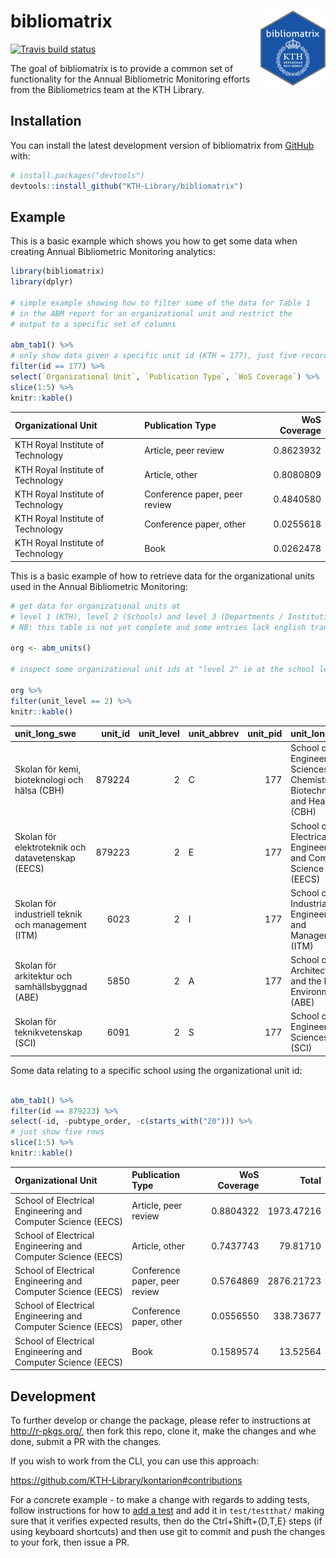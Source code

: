 
<!-- README.md is generated from README.Rmd. Please edit that file -->

# bibliomatrix <img src="man/figures/sticker.png" align="right" />

<!-- badges: start -->

[![Travis build
status](https://travis-ci.org/KTH-Library/bibliomatrix.svg?branch=master)](https://travis-ci.org/KTH-Library/bibliomatrix)
<!-- badges: end -->

The goal of bibliomatrix is to provide a common set of functionality for
the Annual Bibliometric Monitoring efforts from the Bibliometrics team
at the KTH Library.

## Installation

You can install the latest development version of bibliomatrix from
[GitHub](https://KTH-Library.github.com/bibliomatrix) with:

``` r
# install.packages("devtools")
devtools::install_github("KTH-Library/bibliomatrix")
```

## Example

This is a basic example which shows you how to get some data when
creating Annual Bibliometric Monitoring analytics:

``` r
library(bibliomatrix)
library(dplyr)

# simple example showing how to filter some of the data for Table 1
# in the ABM report for an organizational unit and restrict the
# output to a specific set of columns

abm_tab1() %>% 
# only show data given a specific unit id (KTH = 177), just five records
filter(id == 177) %>%
select(`Organizational Unit`, `Publication Type`, `WoS Coverage`) %>%
slice(1:5) %>%
knitr::kable()
```

| Organizational Unit               | Publication Type              | WoS Coverage |
| :-------------------------------- | :---------------------------- | -----------: |
| KTH Royal Institute of Technology | Article, peer review          |    0.8623932 |
| KTH Royal Institute of Technology | Article, other                |    0.8080809 |
| KTH Royal Institute of Technology | Conference paper, peer review |    0.4840580 |
| KTH Royal Institute of Technology | Conference paper, other       |    0.0255618 |
| KTH Royal Institute of Technology | Book                          |    0.0262478 |

This is a basic example of how to retrieve data for the organizational
units used in the Annual Bibliometric Monitoring:

``` r
# get data for organizational units at 
# level 1 (KTH), level 2 (Schools) and level 3 (Departments / Institutions)
# NB: this table is not yet complete and some entries lack english translations

org <- abm_units()

# inspect some organizational unit ids at "level 2" ie at the school level

org %>%
filter(unit_level == 2) %>%
knitr::kable()
```

| unit\_long\_swe                                    | unit\_id | unit\_level | unit\_abbrev | unit\_pid | unit\_long\_eng                                                             | unit\_sort |
| :------------------------------------------------- | -------: | ----------: | :----------- | --------: | :-------------------------------------------------------------------------- | ---------: |
| Skolan för kemi, bioteknologi och hälsa (CBH)      |   879224 |           2 | C            |       177 | School of Engineering Sciences in Chemistry, Biotechnology and Health (CBH) |          2 |
| Skolan för elektroteknik och datavetenskap (EECS)  |   879223 |           2 | E            |       177 | School of Electrical Engineering and Computer Science (EECS)                |          3 |
| Skolan för industriell teknik och management (ITM) |     6023 |           2 | I            |       177 | School of Industrial Engineering and Management (ITM)                       |          4 |
| Skolan för arkitektur och samhällsbyggnad (ABE)    |     5850 |           2 | A            |       177 | School of Architecture and the Built Environment (ABE)                      |          1 |
| Skolan för teknikvetenskap (SCI)                   |     6091 |           2 | S            |       177 | School of Engineering Sciences (SCI)                                        |          5 |

Some data relating to a specific school using the organizational unit
id:

``` r

abm_tab1() %>%
filter(id == 879223) %>%
select(-id, -pubtype_order, -c(starts_with("20"))) %>%
# just show five rows
slice(1:5) %>%
knitr::kable()
```

| Organizational Unit                                          | Publication Type              | WoS Coverage |      Total |
| :----------------------------------------------------------- | :---------------------------- | -----------: | ---------: |
| School of Electrical Engineering and Computer Science (EECS) | Article, peer review          |    0.8804322 | 1973.47216 |
| School of Electrical Engineering and Computer Science (EECS) | Article, other                |    0.7437743 |   79.81710 |
| School of Electrical Engineering and Computer Science (EECS) | Conference paper, peer review |    0.5764869 | 2876.21723 |
| School of Electrical Engineering and Computer Science (EECS) | Conference paper, other       |    0.0556550 |  338.73677 |
| School of Electrical Engineering and Computer Science (EECS) | Book                          |    0.1589574 |   13.52564 |

## Development

To further develop or change the package, please refer to instructions
at <http://r-pkgs.org/>, then fork this repo, clone it, make the changes
and whe done, submit a PR with the changes.

If you wish to work from the CLI, you can use this approach:

<https://github.com/KTH-Library/kontarion#contributions>

For a concrete example - to make a change with regards to adding tests,
follow instructions for how to [add a
test](https://r-pkgs.org/tests.html) and add it in `test/testthat/`
making sure that it verifies expected results, then do the
Ctrl+Shift+{D,T,E} steps (if using keyboard shortcuts) and then use git
to commit and push the changes to your fork, then issue a PR.
